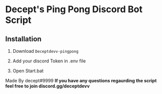 # Decept's Ping Pong Discord Bot Script

## Installation
1. Download ```Deceptdevv-pingpong```

2. Add your discord Token in .env file

3. Open Start.bat

Made By decept#9999
**If you have any questions regaurding the script feel free to join discord.gg/deceptdevv**
